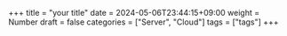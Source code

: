 +++
title = "your title"
date = 2024-05-06T23:44:15+09:00
weight = Number
draft = false
categories = ["Server", "Cloud"]
tags = ["tags"]
+++

